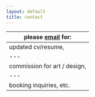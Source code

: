 ```yaml
---
layout: default
title: contact
---
```

>>>
|please [email](mailto:yuekaim@gmail.com) for:|
|---|
|updated cv/resume,|
|---|
|commission for art / design,|
|---|
|booking inquiries, etc.|
